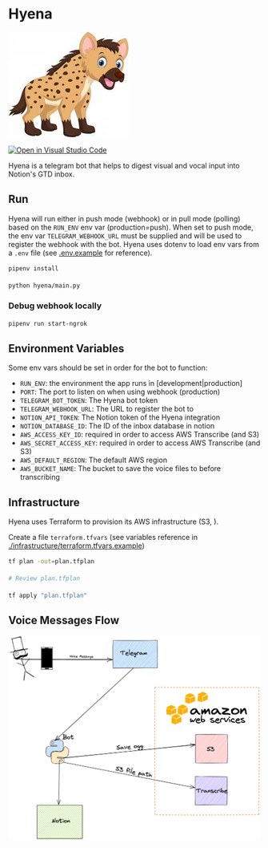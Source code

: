 # Hyena

![hyena](./public/hyena.jpeg)

[![Open in Visual Studio Code](https://open.vscode.dev/badges/open-in-vscode.svg)](https://open.vscode.dev/konfortes/Hyena)

Hyena is a telegram bot that helps to digest visual and vocal input into Notion's GTD inbox.

## Run

Hyena will run either in push mode (webhook) or in pull mode (polling) based on the `RUN_ENV` env var (production=push).
When set to push mode, the env var `TELEGRAM_WEBHOOK_URL` must be supplied and will be used to register the webhook with the bot.
Hyena uses dotenv to load env vars from a `.env` file (see [.env.example](./.env.example) for reference).

```bash
pipenv install

python hyena/main.py
```

### Debug webhook locally

```bash
pipenv run start-ngrok
```

## Environment Variables

Some env vars should be set in order for the bot to function:

- `RUN_ENV`: the environment the app runs in [development|production]
- `PORT`: The port to listen on when using webhook (production)
- `TELEGRAM_BOT_TOKEN`: The Hyena bot token
- `TELEGRAM_WEBHOOK_URL`: The URL to register the bot to
- `NOTION_API_TOKEN`: The Notion token of the Hyena integration
- `NOTION_DATABASE_ID`: The ID of the inbox database in notion
- `AWS_ACCESS_KEY_ID`: required in order to access AWS Transcribe (and S3)
- `AWS_SECRET_ACCESS_KEY`: required in order to access AWS Transcribe (and S3)
- `AWS_DEFAULT_REGION`: The default AWS region
- `AWS_BUCKET_NAME`: The bucket to save the voice files to before transcribing

## Infrastructure

Hyena uses Terraform to provision its AWS infrastructure (S3, ).

Create a file `terraform.tfvars` (see variables reference in [./infrastructure/terraform.tfvars.example](./.infrastructure/terraform.tfvars.example))

```bash
tf plan -out=plan.tfplan

# Review plan.tfplan

tf apply "plan.tfplan"
```

## Voice Messages Flow

![voice](./public/hyena_voice_flow.png)
